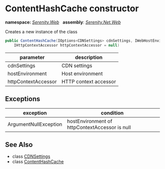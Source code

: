 # ContentHashCache constructor
**namespace:** *[Serenity.Web](../../README.md#serenity.web-namespace)*   **assembly**: *[Serenity.Net.Web](../../README.md)*

Creates a new instance of the class

```csharp
public ContentHashCache(IOptions<CDNSettings> cdnSettings, IWebHostEnvironment hostEnvironment, 
    IHttpContextAccessor httpContextAccessor = null)
```

| parameter | description |
| --- | --- |
| cdnSettings | CDN settings |
| hostEnvironment | Host environment |
| httpContextAccessor | HTTP context accessor |

## Exceptions

| exception | condition |
| --- | --- |
| ArgumentNullException | hostEnvironment of httpContextAccessor is null |

## See Also

* class [CDNSettings](../ContentHashCache.CDNSettings.md)
* class [ContentHashCache](../ContentHashCache.md)